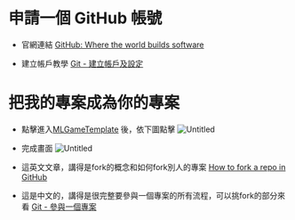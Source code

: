 # 申請一個 GitHub 帳號
- 官網連結
    [GitHub: Where the world builds software](https://github.com/)
    
- 建立帳戶教學
    [Git - 建立帳戶及設定](https://git-scm.com/book/zh-tw/v2/GitHub-%E5%BB%BA%E7%AB%8B%E5%B8%B3%E6%88%B6%E5%8F%8A%E8%A8%AD%E5%AE%9A)

# 把我的專案成為你的專案

- 點擊進入[MLGameTemplate](https://github.com/Jesse-Jumbo/MLGameTemplate) 後，依下圖點擊 ![Untitled](https://raw.githubusercontent.com/Jesse-Jumbo/MLGameTemplate/main/development_tutorial/fork_project/image/fork.png)

- 完成畫面
    ![Untitled](https://raw.githubusercontent.com/Jesse-Jumbo/MLGameTemplate/main/development_tutorial/fork_project/image/finished_view.png)
    
- 這英文文章，講得是fork的概念和如何fork別人的專案
    [How to fork a repo in GitHub](https://www.earthdatascience.org/workshops/intro-version-control-git/about-forks/)
    
- 這是中文的，講得是很完整要參與一個專案的所有流程，可以挑fork的部分來看
    [Git - 參與一個專案](https://git-scm.com/book/zh-tw/v2/GitHub-%E5%8F%83%E8%88%87%E4%B8%80%E5%80%8B%E5%B0%88%E6%A1%88)